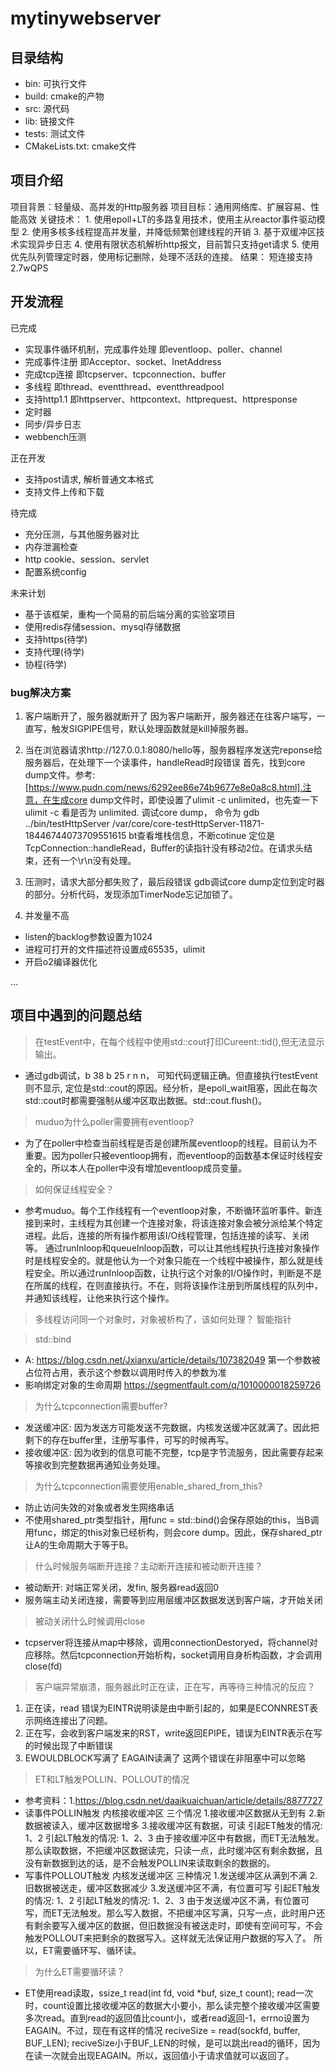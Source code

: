 # mytinywebserver

## 目录结构
- bin: 可执行文件
- build: cmake的产物
- src: 源代码
- lib: 链接文件
- tests: 测试文件
- CMakeLists.txt: cmake文件

## 项目介绍
项目背景：轻量级、高并发的Http服务器
项目目标：通用网络库、扩展容易、性能高效
关键技术：
    1. 使用epoll+LT的多路复用技术，使用主从reactor事件驱动模型
    2. 使用多核多线程提高并发量，并降低频繁创建线程的开销
    3. 基于双缓冲区技术实现异步日志
    4. 使用有限状态机解析http报文，目前暂只支持get请求
    5. 使用优先队列管理定时器，使用标记删除，处理不活跃的连接。
结果： 短连接支持2.7wQPS

## 开发流程
已完成
- 实现事件循环机制，完成事件处理 即eventloop、poller、channel
- 完成事件注册 即Acceptor、socket、InetAddress
- 完成tcp连接 即tcpserver、tcpconnection、buffer
- 多线程 即thread、eventthread、eventthreadpool
- 支持http1.1 即httpserver、httpcontext、httprequest、httpresponse
- 定时器
- 同步/异步日志
- webbench压测

正在开发
- 支持post请求, 解析普通文本格式
- 支持文件上传和下载

待完成
- 充分压测，与其他服务器对比
- 内存泄漏检查
- http cookie、session、servlet
- 配置系统config

未来计划
- 基于该框架，重构一个简易的前后端分离的实验室项目
- 使用redis存储session、mysql存储数据
- 支持https(待学)
- 支持代理(待学)
- 协程(待学)

### bug解决方案
1. 客户端断开了，服务器就断开了
因为客户端断开，服务器还在往客户端写，一直写，触发SIGPIPE信号，默认处理函数就是kill掉服务器。

2. 当在浏览器请求http://127.0.0.1:8080/hello等，服务器程序发送完reponse给服务器后，在处理下一个读事件，handleRead时段错误
首先，找到core dump文件。参考:[https://www.pudn.com/news/6292ee86e74b9677e8e0a8c8.html].注意，在生成core dump文件时，即使设置了ulimit -c unlimited，也先查一下ulimit -c 看是否为 unlimited.
    调试core dump， 命令为 gdb ../bin/testHttpServer /var/core/core-testHttpServer-11871-18446744073709551615
    bt查看堆栈信息，不断cotinue
    定位是TcpConnection::handleRead，Buffer的读指针没有移动2位。在请求头结束，还有一个\r\n没有处理。

3. 压测时，请求大部分都失败了，最后段错误
gdb调试core dump定位到定时器的部分。分析代码，发现添加TimerNode忘记加锁了。

4. 并发量不高
- listen的backlog参数设置为1024
- 进程可打开的文件描述符设置成65535，ulimit
- 开启o2编译器优化

...

## 项目中遇到的问题总结
> 在testEvent中，在每个线程中使用std::cout打印Cureent::tid(),但无法显示输出。
- 通过gdb调试，b 38 b 25 r n n， 可知代码逻辑正确。但直接执行testEvent则不显示, 定位是std::cout的原因。经分析，是epoll_wait阻塞，因此在每次std::cout时都需要强制从缓冲区取出数据。std::cout.flush()。

> muduo为什么poller需要拥有eventloop? 
- 为了在poller中检查当前线程是否是创建所属eventloop的线程。目前认为不重要。因为poller只被eventloop拥有，而eventloop的函数基本保证时线程安全的，所以本人在poller中没有增加eventloop成员变量。

> 如何保证线程安全？
- 参考muduo。每个工作线程有一个eventloop对象，不断循环监听事件。新连接到来时，主线程为其创建一个连接对象，将该连接对象会被分派给某个特定进程。此后，连接的所有操作都用该I/O线程管理，包括连接的读写、关闭等。
通过runInloop和queueInloop函数，可以让其他线程执行连接对象操作时是线程安全的。就是他认为一个对象只能在一个线程中被操作，那么就是线程安全。所以通过runInloop函数，让执行这个对象的I/O操作时，判断是不是在所属的线程，在则直接执行。不在，则将该操作注册到所属线程的队列中，并通知该线程，让他来执行这个操作。

> 多线程访问同一个对象时，对象被析构了，该如何处理？
智能指针

> std::bind
- A: https://blog.csdn.net/Jxianxu/article/details/107382049 第一个参数被占位符占用，表示这个参数以调用时传入的参数为准
- 影响绑定对象的生命周期 https://segmentfault.com/q/1010000018259726

> 为什么tcpconnection需要buffer?
- 发送缓冲区: 因为发送方可能发送不完数据，内核发送缓冲区就满了。因此把剩下的存在buffer里，注册写事件，可写的时候再写。
- 接收缓冲区: 因为收到的信息可能不完整，tcp是字节流服务，因此需要存起来等接收到完整数据再通知业务处理。

> 为什么tcpconnection需要使用enable_shared_from_this?
- 防止访问失效的对象或者发生网络串话
- 不使用shared_ptr类型指针，用func = std::bind()会保存原始的this，当B调用func，绑定的this对象已经析构，则会core dump。因此，保存shared_ptr让A的生命周期大于等于B。

> 什么时候服务端断开连接？主动断开连接和被动断开连接？
- 被动断开: 对端正常关闭，发fin, 服务器read返回0
- 服务端主动关闭连接，需要等到应用层缓冲区数据发送到客户端，才开始关闭

> 被动关闭什么时候调用close
- tcpserver将连接从map中移除，调用connectionDestoryed，将channel对应移除。然后tcpconnection开始析构，socket调用自身析构函数，才会调用close(fd)

> 客户端异常崩溃，服务器此时正在读，正在写，再等待三种情况的反应？
1. 正在读，read 错误为EINTR说明读是由中断引起的，如果是ECONNREST表示网络连接出了问题。
2. 正在写，会收到客户端发来的RST，write返回EPIPE，错误为EINTR表示在写的时候出现了中断错误 
3. EWOULDBLOCK写满了 EAGAIN读满了 这两个错误在非阻塞中可以忽略

> ET和LT触发POLLIN、POLLOUT的情况
- 参考资料：1.https://blog.csdn.net/daaikuaichuan/article/details/8877727
- 读事件POLLIN触发 内核接收缓冲区 三个情况 1.接收缓冲区数据从无到有 2.新数据被读入，缓冲区数据增多 3.接收缓冲区有数据，可读
  引起ET触发的情况: 1、2
  引起LT触发的情况: 1、2、3
  由于接收缓冲区中有数据，而ET无法触发。那么读取数据，不把缓冲区数据读完，只读一点，此时缓冲区有剩余数据，且没有新数据到达的话，是不会触发POLLIN来读取剩余的数据的。
- 写事件POLLOUT触发 内核发送缓冲区 三种情况 1.发送缓冲区从满到不满 2.旧数据被送走，缓冲区数据减少 3.发送缓冲区不满，有位置可写
  引起ET触发的情况: 1、2
  引起LT触发的情况: 1、2、3
  由于发送缓冲区不满，有位置可写，而ET无法触发。那么写入数据，不把缓冲区写满，只写一点，此时用户还有剩余要写入缓冲区的数据，但旧数据没有被送走时，即使有空间可写，不会触发POLLOUT来把剩余的数据写入。这样就无法保证用户数据的写入了。
所以，ET需要循环写、循环读。

> 为什么ET需要循环读？
- ET使用read读取，ssize_t read(int fd, void *buf, size_t count); read一次时，count设置比接收缓冲区的数据大小要小，那么读完整个接收缓冲区需要多次read。直到read的返回值比count小，或者read返回-1，errno设置为EAGAIN。不过，现在有这样的情况
reciveSize = read(sockfd, buffer, BUF_LEN);
reciveSize小于BUF_LEN的时候，是可以跳出read的循环，因为在读一次就会出现EAGAIN。所以，返回值小于请求值就可以返回了。